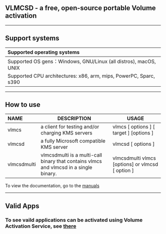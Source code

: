 ## VLMCSD - a free, open-source portable Volume activation

----------

## Support systems

|Supported operating systems|
:-|
Supported OS gens：Windows, GNU/Linux (all distros), macOS, UNIX |
Supported CPU architectures: x86, arm, mips, PowerPC, Sparc, s390 |

---------

## How to use

NAME|DESCRIPTION|USAGE
:-|-|-
vlmcs | a client for testing and/or charging KMS servers|vlmcs [ options ] [ target ] [options ]
vlmcsd | a fully Microsoft compatible KMS server|vlmcsd [ options ] 
vlmcsdmulti | vlmcsdmulti is a multi-call binary that contains vlmcs and vlmcsd in  a  single binary. |vlmcsdmulti vlmcs [options] or vlmcsd [ option ]|


To view the documentation, go to the [manuals](https://github.com/TheFlightSimulationsOfficial/windowsserver-mgmttools/vlmcsd-beta/manuals)

----------

## Valid Apps 
### To see vaild applications can be activated using Volume Activation Service, see [there](https://github.com/TheFlightSimulationsOfficial/windowsserver-mgmttools/vlmcsd-beta/ListProductKeys.md)
